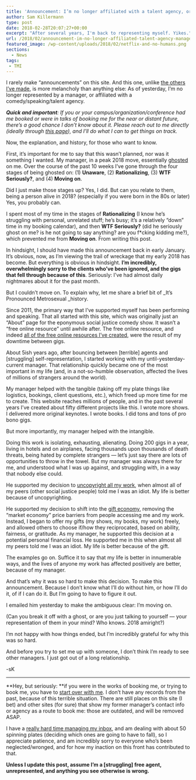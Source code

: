 ```yaml
---
title: 'Announcement: I’m no longer affiliated with a talent agency, or manager'
author: Sam Killermann
type: post
date: 2018-02-28T20:07:27+00:00
excerpt: "After several years, I'm back to representing myself. Yikes."
url: /2018/02/announcement-im-no-longer-affiliated-talent-agency-manager/
featured_image: /wp-content/uploads/2018/02/netflix-and-no-humans.png
sections:
  - News
tags: 
 - TMI
---
```

I rarely make &#8220;announcements&#8221; on this site. And this one, unlike [the others I&#8217;ve made][1], is more melancholy than anything else: As of yesterday, I&#8217;m no longer represented by a manager, or affiliated with a comedy/speaking/talent agency.

<address>
  <strong>Quick and important</strong>: If you or your campus/organization/conference had me booked or were in talks of booking me for the near or distant future, there&#8217;s a good chance I don&#8217;t know about it. Please reach out to me directly (ideally through <a href="/campus-programs/">this page</a>), and I&#8217;ll do what I can to get things on track.
</address>

Now, the explanation, and history, for those who want to know.

First, it&#8217;s important for me to say that this wasn&#8217;t planned, nor was it something I wanted. My manager, in a peak 2018 move, essentially [ghosted][2] on me. Over the course of the past 10 weeks I&#8217;ve gone through the four stages of being ghosted on: (1) **Unaware**, (2) **Rationalizing**, (3) **WTF Seriously?**, and (4) **Moving on**.

Did I just make those stages up? Yes, I did. But can you relate to them, being a person alive in 2018? (especially if you were born in the 80s or later) Yes, you probably can.

I spent most of my time in the stages of **Rationalizing** (I know he&#8217;s struggling with personal, unrelated stuff; he&#8217;s busy; it&#8217;s a relatively &#8220;down&#8221; time in my booking calendar), and then **WTF Seriously?** (did he seriously ghost on me? is he not going to say anything? are you f*cking kidding me?), which prevented me from **Moving on**. From writing this post.

In hindsight, I should have made this announcement back in early January. It&#8217;s obvious, now, as I&#8217;m viewing the trail of wreckage that my early 2018 has become. But everything is obvious in hindsight. **I&#8217;m incredibly, overwhelmingly sorry to the clients who&#8217;ve been ignored, and the gigs that fell through because of this**. Seriously: I&#8217;ve had almost daily nightmares about it for the past month.

But I couldn&#8217;t move on. To explain why, let me share a brief bit of _It&#8217;s Pronounced Metrosexual _history.

Since 2011, the primary way that I&#8217;ve supported myself has been performing and speaking. That all started with this site, which was originally just an &#8220;About&#8221; page for the eponymous social justice comedy show. It wasn&#8217;t a &#8220;free online resource&#8221; until awhile after. The free online resource, and indeed [all of the free online resources I&#8217;ve created][3], were the result of my downtime between gigs.

About 5ish years ago, after bouncing between [terrible] agents and [struggling] self-representation, I started working with my until-yesterday-current manager. That relationship quickly became one of the most important in my life (and, in a not-so-humble observation, affected the lives of millions of strangers around the world).

My manager helped with the tangible (taking off my plate things like logistics, bookings, client questions, etc.), which freed up more time for me to create. This website reaches millions of people, and in the past several years I&#8217;ve created about fifty different projects like this. I wrote more shows. I delivered more original keynotes. I wrote books. I did tons and tons of pro bono gigs.

But more importantly, my manager helped with the intangible.

Doing this work is isolating, exhausting, alienating. Doing 200 gigs in a year, living in hotels and on airplanes, facing thousands upon thousands of death threats, being hated by complete strangers &#8212; let&#8217;s just say there are lots of opportunities to throw in the towel. But my manager was always there for me, and understood what I was up against, and struggling with, in a way that nobody else could.

He supported my decision to [uncopyright all my work][4], when almost all of my peers (other social justice people) told me I was an idiot. My life is better because of uncopyrighting.

He supported my decision to shift into the [gift economy][5], removing the &#8220;market economy&#8221; price barriers from people accessing me and my work. Instead, I began to offer my gifts (my shows, my books, my work) freely, and allowed others to choose if/how they reciprocated, based on ability, fairness, or gratitude. As my manager, he supported this decision at a potential personal financial loss. He supported me in this when almost all my peers told me I was an idiot. My life is better because of the gift.

The examples go on. Suffice it to say that my life is better in innumerable ways, and the lives of anyone my work has affected positively are better, because of my manager.

And that&#8217;s why it was so hard to make this decision. To make this announcement. Because I don&#8217;t know what I&#8217;ll do without him, or how I&#8217;ll do it, of if I can do it. But I&#8217;m going to have to figure it out.

I emailed him yesterday to make the ambiguous clear: I&#8217;m moving on.

(Can you break it off with a ghost, or are you just talking to yourself &#8212; your representation of them in your mind? Who knows. 2018 amiright?)

I&#8217;m not happy with how things ended, but I&#8217;m incredibly grateful for why this was so hard.

And before you try to set me up with someone, I don&#8217;t think I&#8217;m ready to see other managers. I just got out of a long relationship.

-sK

* * *

**Hey, but seriously: **if you were in the works of booking me, or trying to book me, you have to [start over with me][6]. I don&#8217;t have any records from the past, because of this terrible situation. There are still places on this site (I bet) and other sites (for sure) that show my former manager&#8217;s contact info or agency as a route to book me: those are outdated, and will be removed ASAP.

I have a [really hard time managing my inbox][7], and am dealing with about 50 spinning plates (deciding which ones are going to have to fall), so I appreciate patience, and am incredibly sorry to everyone who&#8217;s been neglected/wronged, and for how my inaction on this front has contributed to that.

**Unless I update this post, assume I&#8217;m a [struggling] free agent, unrepresented, and anything you see otherwise is wrong.**

 [1]: /category/announcements/
 [2]: https://en.wikipedia.org/wiki/Ghosting_(relationships)
 [3]: http://healthyunderstoodeducatedsafe.com/
 [4]: /2013/11/uncopyright/
 [5]: /gift-economy/
 [6]: /campus-programs/
 [7]: http://samkillermann.com/road-away-from-email/
